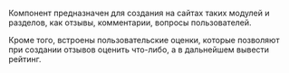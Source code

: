Компонент предназначен для создания на сайтах таких модулей и разделов, как отзывы, комментарии, вопросы пользователей.

Кроме того, встроены пользовательские оценки, которые позволяют при создании отзывов оценить что-либо, а в дальнейшем вывести рейтинг.